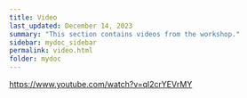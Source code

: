 ```yaml
---
title: Video
last_updated: December 14, 2023
summary: "This section contains videos from the workshop."
sidebar: mydoc_sidebar
permalink: video.html
folder: mydoc
---
```


https://www.youtube.com/watch?v=ql2crYEVrMY
